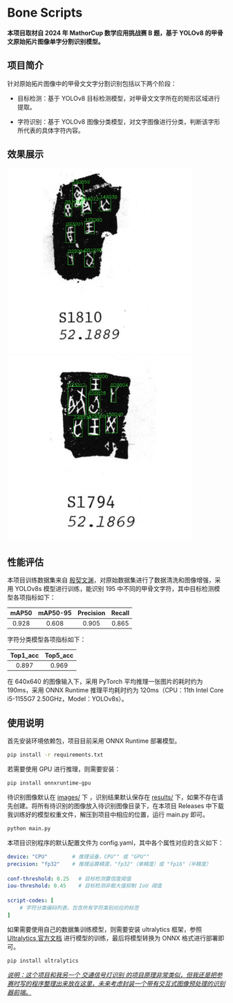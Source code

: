 # Bone Scripts

**本项目取材自 2024 年 MathorCup 数学应用挑战赛 B 题，基于 YOLOv8 的甲骨文原始拓片图像单字分割识别模型。**

## 项目简介

针对原始拓片图像中的甲骨文文字分割识别包括以下两个阶段：

- 目标检测：基于 YOLOv8 目标检测模型，对甲骨文文字所在的矩形区域进行提取。

- 字符识别：基于 YOLOv8 图像分类模型，对文字图像进行分类，判断该字形所代表的具体字符内容。

## 效果展示

<img title="" src="examples/w01810.jpg" alt="" style="zoom:67%;">  <img title="" src="examples/w01794.jpg" alt="" style="zoom:67%;">

## 性能评估

本项目训练数据集来自 [殷契文渊](https://jgw.aynu.edu.cn/)，对原始数据集进行了数据清洗和图像增强，采用 YOLOv8s 模型进行训练，能识别 195 中不同的甲骨文字符，其中目标检测模型各项指标如下：

| mAP50 | mAP50-95 | Precision | Recall |
|:-----:|:--------:|:---------:|:------:|
| 0.928 | 0.608    | 0.905     | 0.865  |

字符分类模型各项指标如下：

| Top1_acc | Top5_acc |
|:--------:|:--------:|
| 0.897    | 0.969    |

在 640x640 的图像输入下，采用 PyTorch 平均推理一张图片的耗时约为 190ms，采用 ONNX Runtime 推理平均耗时约为 120ms（CPU：11th Intel Core i5-1155G7 2.50GHz，Model：YOLOv8s）。

## 使用说明

首先安装环境依赖包，项目目前采用 ONNX Runtime 部署模型。

```bash
pip install -r requirements.txt
```

若需要使用 GPU 进行推理，则需要安装：

```bash
pip install onnxruntime-gpu
```

待识别图像默认在 <u>images/</u> 下 ，识别结果默认保存在 <u>results/</u> 下，如果不存在请先创建。将所有待识别的图像放入待识别图像目录下，在本项目 Releases 中下载我训练好的模型权重文件，解压到项目中相应的位置，运行 main.py 即可。

```bash
python main.py
```

本项目识别程序的默认配置文件为 config.yaml，其中各个属性对应的含义如下：

```yaml
device: "CPU"        # 推理设备，CPU"" 或 "GPU""
precision: "fp32"    # 推理运算精度，"fp32"（单精度）或 "fp16"（半精度）

conf-threshold: 0.25   # 目标检测置信度阈值
iou-threshold: 0.45    # 目标检测非极大值抑制 IoU 阈值

script-codes: [
    # 字符分类编码列表，包含所有字符类别对应的标签
]
```

如果需要使用自己的数据集训练模型，则需要安装 ultralytics 框架，参照 [Ultralytics 官方文档](https://docs.ultralytics.com/) 进行模型的训练，最后将模型转换为 ONNX 格式进行部署即可。

```bash
pip install ultralytics
```

*<u>说明：这个项目和我另一个 [交通信号灯识别](https://github.com/LIU42/PassingRules) 的项目原理非常类似，但我还是把参赛时写的程序整理出来放在这里，未来考虑封装一个带有交互式图像预处理的识别器前端。</u>*
